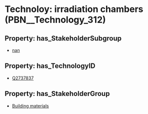 # Technoloy: __irradiation chambers__ (PBN__Technology_312)

## Property: has_StakeholderSubgroup

* [nan](PBN__TechSubgroup_7)

## Property: has_TechnologyID

* [Q2737837](Q2737837)

## Property: has_StakeholderGroup

* [Building materials](PBN__TechGroup_12)

